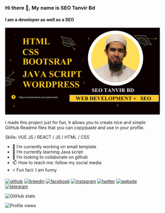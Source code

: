 ### Hi there 👋, My name is SEO Tanvir Bd
#### I am a developer as well as a SEO
![I am a developer as well as a SEO](https://github.com/devtanvirbd/devtanvirbd/blob/main/SEO-Tanvir-bd.jpg)

I made this project just for fun, it allows you to create nice and simple GitHub Readme files that you can copy/paste and use in your profile.

Skills: VUE JS / REACT / JS / HTML / CSS

- 🔭 I’m currently working on email template 
- 🌱 I’m currently learning Java script 
- 👯 I’m looking to collaborate on github 
- 📫 How to reach me: follow my social media 
- ⚡ Fun fact: I am funny 


[<img src='https://cdn.jsdelivr.net/npm/simple-icons@3.0.1/icons/github.svg' alt='github' height='40'>](https://github.com/devtanvirbd)  [<img src='https://cdn.jsdelivr.net/npm/simple-icons@3.0.1/icons/linkedin.svg' alt='linkedin' height='40'>](https://www.linkedin.com/in/seotanvirbd/)  [<img src='https://cdn.jsdelivr.net/npm/simple-icons@3.0.1/icons/facebook.svg' alt='facebook' height='40'>](https://www.facebook.com/seotanvirbd)  [<img src='https://cdn.jsdelivr.net/npm/simple-icons@3.0.1/icons/instagram.svg' alt='instagram' height='40'>](https://www.instagram.com/seotanvirbd/)  [<img src='https://cdn.jsdelivr.net/npm/simple-icons@3.0.1/icons/twitter.svg' alt='twitter' height='40'>](https://twitter.com/seotanvirbd)  [<img src='https://cdn.jsdelivr.net/npm/simple-icons@3.0.1/icons/icloud.svg' alt='website' height='40'>](https://linktr.ee/seotanvirbd)  [<img src='https://cdn.jsdelivr.net/npm/simple-icons@3.0.1/icons/telegram.svg' alt='telegram' height='40'>](https://t.me/tanv21)  

![GitHub stats](https://github-readme-stats.vercel.app/api?username=devtanvirbd&show_icons=true)  

![Profile views](https://gpvc.arturio.dev/devtanvirbd)  
